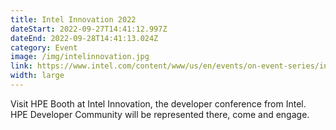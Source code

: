 ```yaml
---
title: Intel Innovation 2022
dateStart: 2022-09-27T14:41:12.997Z
dateEnd: 2022-09-28T14:41:13.024Z
category: Event
image: /img/intelinnovation.jpg
link: https://www.intel.com/content/www/us/en/events/on-event-series/innovation.html
width: large
---
```

Visit HPE Booth at Intel Innovation, the developer conference from Intel. HPE Developer Community will be represented there, come and engage.